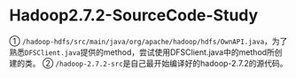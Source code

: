 # Hadoop2.7.2-SourceCode-Study
① `/hadoop-hdfs/src/main/java/org/apache/hadoop/hdfs/OwnAPI.java`，为了熟悉`DFSClient.java`提供的method，尝试使用DFSClient.java中的method所创建的类。
② `/hadoop-2.7.2-src`是自己最开始编译好的hadoop-2.7.2的源代码。
